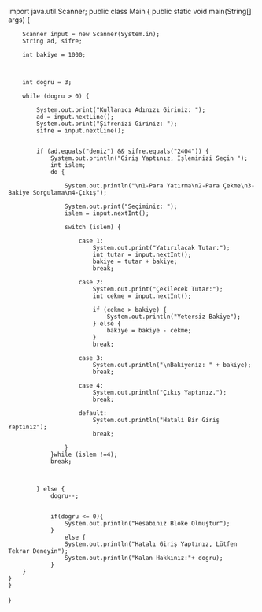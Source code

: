 import java.util.Scanner;
public class Main {
    public static void main(String[] args) {

        Scanner input = new Scanner(System.in);
        String ad, sifre;

        int bakiye = 1000;



        int dogru = 3;

        while (dogru > 0) {

            System.out.print("Kullanıcı Adınızı Giriniz: ");
            ad = input.nextLine();
            System.out.print("Şifrenizi Giriniz: ");
            sifre = input.nextLine();


            if (ad.equals("deniz") && sifre.equals("2404")) {
                System.out.println("Giriş Yaptınız, İşleminizi Seçin ");
                int islem;
                do {

                    System.out.println("\n1-Para Yatırma\n2-Para Çekme\n3-Bakiye Sorgulama\n4-Çıkış");

                    System.out.print("Seçiminiz: ");
                    islem = input.nextInt();

                    switch (islem) {

                        case 1:
                            System.out.print("Yatırılacak Tutar:");
                            int tutar = input.nextInt();
                            bakiye = tutar + bakiye;
                            break;

                        case 2:
                            System.out.print("Çekilecek Tutar:");
                            int cekme = input.nextInt();

                            if (cekme > bakiye) {
                                System.out.println("Yetersiz Bakiye");
                            } else {
                                bakiye = bakiye - cekme;
                            }
                            break;

                        case 3:
                            System.out.println("\nBakiyeniz: " + bakiye);
                            break;

                        case 4:
                            System.out.println("Çıkış Yaptınız.");
                            break;

                        default:
                            System.out.println("Hatali Bir Giriş Yaptınız");
                            break;

                    }
                }while (islem !=4);
                break;



            } else {
                dogru--;


                if(dogru <= 0){
                    System.out.println("Hesabınız Bloke Olmuştur");
                }
                    else {
                    System.out.println("Hatalı Giriş Yaptınız, Lütfen Tekrar Deneyin");
                    System.out.println("Kalan Hakkınız:"+ dogru);
                }
        }
    }
    }
}

